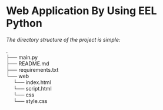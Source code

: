 <html>
<h1>Web Application By Using EEL Python</h1>
<body>
    <div><i>The directory structure of the project is simple:</i></div>
    <p>
        .<br>
        ├── main.py<br>
        ├── README.md<br>
        ├── requirements.txt<br>
        └── web<br>
&nbsp;&nbsp;&nbsp;&nbsp;            └── index.html<br>
&nbsp;&nbsp;&nbsp;&nbsp;            └── script.html<br>
&nbsp;&nbsp;&nbsp;&nbsp;            └── css<br>
&nbsp;&nbsp;&nbsp;&nbsp;                └── style.css <br>
    </p>
<body>        
</html>
